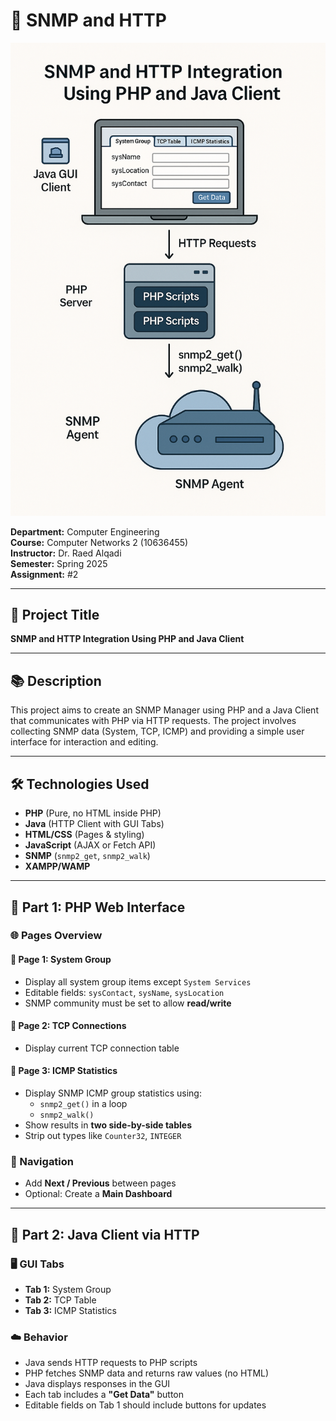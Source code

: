# 📄 SNMP and HTTP 

![banner](image.png)

**Department:** Computer Engineering  
**Course:** Computer Networks 2 (10636455)  
**Instructor:** Dr. Raed Alqadi  
**Semester:** Spring 2025  
**Assignment:** #2

---

## 📌 Project Title  
**SNMP and HTTP Integration Using PHP and Java Client**

---

## 📚 Description  
This project aims to create an SNMP Manager using PHP and a Java Client that communicates with PHP via HTTP requests. The project involves collecting SNMP data (System, TCP, ICMP) and providing a simple user interface for interaction and editing.

---

## 🛠️ Technologies Used  
- **PHP** (Pure, no HTML inside PHP)  
- **Java** (HTTP Client with GUI Tabs)  
- **HTML/CSS** (Pages & styling)  
- **JavaScript** (AJAX or Fetch API)  
- **SNMP** (`snmp2_get`, `snmp2_walk`)  
- **XAMPP/WAMP**

---

## 🔧 Part 1: PHP Web Interface

### 🌐 Pages Overview

#### 📄 Page 1: System Group  
- Display all system group items except `System Services`
- Editable fields: `sysContact`, `sysName`, `sysLocation`
- SNMP community must be set to allow **read/write**

#### 📄 Page 2: TCP Connections  
- Display current TCP connection table

#### 📄 Page 3: ICMP Statistics  
- Display SNMP ICMP group statistics using:
  - `snmp2_get()` in a loop  
  - `snmp2_walk()`  
- Show results in **two side-by-side tables**
- Strip out types like `Counter32`, `INTEGER`

### 🧭 Navigation  
- Add **Next / Previous** between pages  
- Optional: Create a **Main Dashboard**

---

## 🔧 Part 2: Java Client via HTTP

### 🖥️ GUI Tabs
- **Tab 1:** System Group  
- **Tab 2:** TCP Table  
- **Tab 3:** ICMP Statistics  

### ☁️ Behavior
- Java sends HTTP requests to PHP scripts  
- PHP fetches SNMP data and returns raw values (no HTML)  
- Java displays responses in the GUI  
- Each tab includes a **"Get Data"** button  
- Editable fields on Tab 1 should include buttons for updates  



